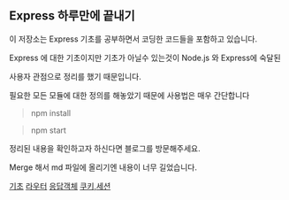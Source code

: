 ## Express 하루만에 끝내기

이 저장소는 Express 기초를 공부하면서 코딩한 코드들을 포함하고 있습니다.

Express 에 대한 기초이지만 기초가 아닐수 있는것이 Node.js 와 Express에 숙달된

사용자 관점으로 정리를 했기 때문입니다.

필요한 모든 모듈에 대한 정의를 해놓았기 때문에 사용법은 매우 간단합니다

>npm install


>npm start

정리된 내용을 확인하고자 하신다면 블로그를 방문해주세요.

Merge 해서 md 파일에 올리기엔 내용이 너무 길었습니다.

[기초](http://hwangtan.tistory.com/65)
[라우터](http://hwangtan.tistory.com/66)
[응답객체](http://hwangtan.tistory.com/67)
[쿠키,세션](http://hwangtan.tistory.com/68)




